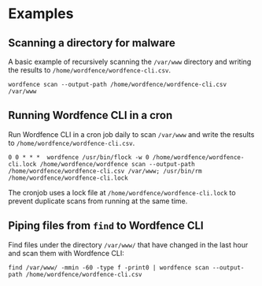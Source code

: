 # Examples

## Scanning a directory for malware

A basic example of recursively scanning the `/var/www` directory and writing the results to `/home/wordfence/wordfence-cli.csv`. 

	wordfence scan --output-path /home/wordfence/wordfence-cli.csv /var/www

## Running Wordfence CLI in a cron

Run Wordfence CLI in a cron job daily to scan `/var/www` and write the results to `/home/wordfence/wordfence-cli.csv`.

	0 0 * * *  wordfence /usr/bin/flock -w 0 /home/wordfence/wordfence-cli.lock /home/wordfence/wordfence scan --output-path /home/wordfence/wordfence-cli.csv /var/www; /usr/bin/rm /home/wordfence/wordfence-cli.lock

The cronjob uses a lock file at `/home/wordfence/wordfence-cli.lock` to prevent duplicate scans from running at the same time.

## Piping files from `find` to Wordfence CLI

Find files under the directory `/var/www/` that have changed in the last hour and scan them with Wordfence CLI:

	find /var/www/ -mmin -60 -type f -print0 | wordfence scan --output-path /home/wordfence/wordfence-cli.csv
